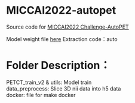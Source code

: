 # MICCAI2022-autopet

Source code for [MICCAI2022 Challenge-AutoPET](https://autopet.grand-challenge.org/evaluation/challenge/leaderboard/)

Model weight file [here](https://pan.baidu.com/s/1F8Wqn_VNGpgMzchB3sjzWw) 
Extraction code：auto

# Folder Description：  
PETCT_train_v2 & utils: Model train  
data_preprocess: Slice 3D nii data into h5 data  
docker: file for make docker
